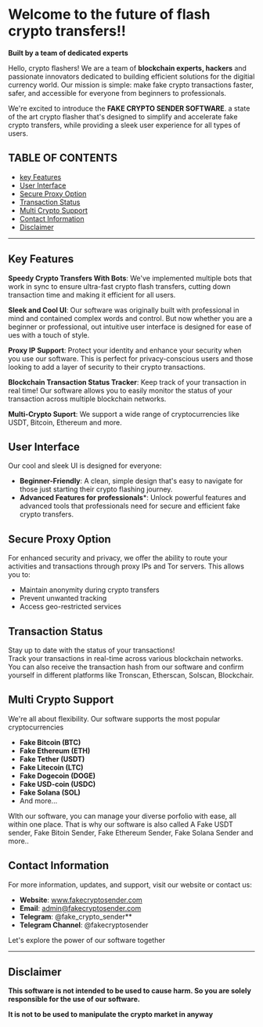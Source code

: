 # Welcome to the future of flash crypto transfers!!

**Built by a team of dedicated experts**

Hello, crypto flashers! We are a team of **blockchain experts, hackers** and passionate innovators dedicated to building efficient solutions for the digitial currency world. Our mission is simple: make fake crypto transactions faster, safer, and accessible for everyone from beginners to professionals.

We're excited to introduce the **FAKE CRYPTO SENDER SOFTWARE**. a state of the art crypto flasher that's designed to simplify and accelerate fake crypto transfers, while providing a sleek user experience for all types of users.

## TABLE OF CONTENTS
- [key Features](#key-features)
- [User Interface](#user-interface)
- [Secure Proxy Option](#secure-proxy-option)
- [Transaction Status](#transaction-status)
- [Multi Crypto Support](#multi-crypto-support)
- [Contact Information](#contact-information)
- [Disclaimer](#disclaimer)



---

## Key Features

**Speedy Crypto Transfers With Bots**: We've implemented multiple bots that work in sync to ensure ultra-fast crypto flash transfers, cutting down transaction time and making it efficient for all users.

**Sleek and Cool UI**: Our software was originally built with professional in mind and contained complex words and control. But now whether you are a beginner or professional, out intuitive user interface is designed for ease of ues with a touch of style.

**Proxy IP Support**: Protect your identity and enhance your security when you use our software. This is perfect for privacy-conscious users and those looking to add a layer of security to their crypto transactions.

**Blockchain Transaction Status Tracker**: Keep track of your transaction in real time! Our software allows you to easily monitor the status of your transaction across multiple blockchain networks.

**Multi-Crypto Suport**: We support a wide range of cryptocurrencies like USDT, Bitcoin, Ethereum and more.


## User Interface

Our cool and sleek UI is designed for everyone:

- **Beginner-Friendly**: A clean, simple design that's easy to navigate for those just starting their crypto flashing journey.
- **Advanced Features for professionals***: Unlock powerful features and advanced tools that professionals need for secure and efficient fake crypto transfers.



## Secure Proxy Option

  For enhanced security and privacy, we offer the ability to route your activities and transactions through proxy IPs and Tor servers. This allows you to:

  - Maintain anonymity during crypto transfers
  - Prevent unwanted tracking
  - Access geo-restricted services
 
## Transaction Status

Stay up to date with the status of your transactions!  
Track your transactions in real-time across various blockchain networks. You can also receive the transaction hash from our software and confirm yourself in different platforms like Tronscan, Etherscan, Solscan, Blockchair.

## Multi Crypto Support

We're all about flexibility. Our software supports the most popular cryptocurrencies

- **Fake Bitcoin (BTC)**
- **Fake Ethereum (ETH)**
- **Fake Tether (USDT)**
- **Fake Litecoin (LTC)**
- **Fake Dogecoin (DOGE)**
- **Fake USD-coin (USDC)**
- **Fake Solana (SOL)**
- And more...

WIth our software, you can manage your diverse porfolio with ease, all within one place. That is why our software is also called A Fake USDT sender, Fake Bitoin Sender, Fake Ethereum Sender, Fake Solana Sender and more..


## Contact Information

For more information, updates, and support, visit our website or contact us:

- **Website**: www.fakecryptosender.com
- **Email**: admin@fakecryptosender.com
- **Telegram**: @fake_crypto_sender**
- **Telegram Channel**: @fakecryptosender

Let's explore the power of our software together


-----------


## Disclaimer

**This software is not intended to be used to cause harm. So you are solely responsible for the use of our software.**

**It is not to be used to manipulate the crypto market in anyway**
